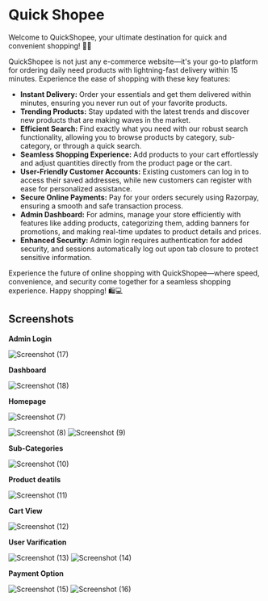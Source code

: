 

# Quick Shopee

Welcome to QuickShopee, your ultimate destination for quick and convenient shopping! 🛒🚀

QuickShopee is not just any e-commerce website—it's your go-to platform for ordering daily need products with lightning-fast delivery within 15 minutes. Experience the ease of shopping with these key features:

- **Instant Delivery:** Order your essentials and get them delivered within minutes, ensuring you never run out of your favorite products.
- **Trending Products:** Stay updated with the latest trends and discover new products that are making waves in the market.
- **Efficient Search:** Find exactly what you need with our robust search functionality, allowing you to browse products by category, sub-category, or through a quick search.
- **Seamless Shopping Experience:** Add products to your cart effortlessly and adjust quantities directly from the product page or the cart.
- **User-Friendly Customer Accounts:** Existing customers can log in to access their saved addresses, while new customers can register with ease for personalized assistance.
- **Secure Online Payments:** Pay for your orders securely using Razorpay, ensuring a smooth and safe transaction process.
- **Admin Dashboard:** For admins, manage your store efficiently with features like adding products, categorizing them, adding banners for promotions, and making real-time updates to product details and prices.
- **Enhanced Security:** Admin login requires authentication for added security, and sessions automatically log out upon tab closure to protect sensitive information.

Experience the future of online shopping with QuickShopee—where speed, convenience, and security come together for a seamless shopping experience. Happy shopping! 🛍️💻



## Screenshots

**Admin Login**

![Screenshot (17)](https://github.com/AmanSingh0208/QuickShopee/assets/154224641/10a2538e-7907-49b2-aa59-04428442a8ce)

**Dashboard**

![Screenshot (18)](https://github.com/AmanSingh0208/QuickShopee/assets/154224641/e19d9300-9f0f-4699-8375-057a819e6802)

**Homepage**

![Screenshot (7)](https://github.com/AmanSingh0208/QuickShopee/assets/154224641/3e8cd385-5f02-4b8a-add6-8fcd9e16e41e)

![Screenshot (8)](https://github.com/AmanSingh0208/QuickShopee/assets/154224641/b348fdf8-676b-4ece-90d7-f579144371ab)
![Screenshot (9)](https://github.com/AmanSingh0208/QuickShopee/assets/154224641/02bb2af5-a089-41d4-ac31-f3f92835e8fd)

**Sub-Categories**

![Screenshot (10)](https://github.com/AmanSingh0208/QuickShopee/assets/154224641/774bb386-2a49-4fd0-8c21-30d74ca50932)

**Product deatils**

![Screenshot (11)](https://github.com/AmanSingh0208/QuickShopee/assets/154224641/0b29ab62-fa0d-4eec-a6aa-f214502eb38b)

**Cart View**

![Screenshot (12)](https://github.com/AmanSingh0208/QuickShopee/assets/154224641/ee379c25-db6a-47dd-9ab1-a316efe70b40)

**User Varification**

![Screenshot (13)](https://github.com/AmanSingh0208/QuickShopee/assets/154224641/f39e80d5-c9f0-442c-be64-83b23ee4b50e)
![Screenshot (14)](https://github.com/AmanSingh0208/QuickShopee/assets/154224641/7c9d8ee9-23c2-40a9-b85f-d0e8d998ba29)

**Payment Option**

![Screenshot (15)](https://github.com/AmanSingh0208/QuickShopee/assets/154224641/ab588ea6-4145-4024-aee3-16e11ceee62e)
![Screenshot (16)](https://github.com/AmanSingh0208/QuickShopee/assets/154224641/0f1d7f58-a178-4c63-aea9-7e804a885a3a)
